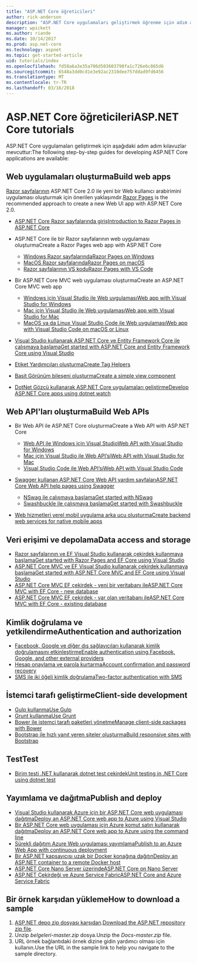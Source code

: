 ```yaml
---
title: "ASP.NET Core öğreticileri"
author: rick-anderson
description: "ASP.NET Core uygulamaları geliştirmek öğrenme için adım adım kılavuzlar listesi."
manager: wpickett
ms.author: riande
ms.date: 10/14/2017
ms.prod: asp.net-core
ms.technology: aspnet
ms.topic: get-started-article
uid: tutorials/index
ms.openlocfilehash: fd58a6a3e35a706d503603790fa1c726e6c865d6
ms.sourcegitcommit: 6548a3dd0cd1e3e92ac2310dee757ddad9fd6456
ms.translationtype: MT
ms.contentlocale: tr-TR
ms.lasthandoff: 03/16/2018
---
```

# <a name="aspnet-core-tutorials"></a><span data-ttu-id="8c9af-103">ASP.NET Core öğreticileri</span><span class="sxs-lookup"><span data-stu-id="8c9af-103">ASP.NET Core tutorials</span></span>

<span data-ttu-id="8c9af-104">ASP.NET Core uygulamaları geliştirmek için aşağıdaki adım adım kılavuzlar mevcuttur:</span><span class="sxs-lookup"><span data-stu-id="8c9af-104">The following step-by-step guides for developing ASP.NET Core applications are available:</span></span>

## <a name="build-web-apps"></a><span data-ttu-id="8c9af-105">Web uygulamaları oluşturma</span><span class="sxs-lookup"><span data-stu-id="8c9af-105">Build web apps</span></span>

<span data-ttu-id="8c9af-106">[Razor sayfalarının](xref:mvc/razor-pages/index) ASP.NET Core 2.0 ile yeni bir Web kullanıcı arabirimini uygulaması oluşturmak için önerilen yaklaşımdır.</span><span class="sxs-lookup"><span data-stu-id="8c9af-106">[Razor Pages](xref:mvc/razor-pages/index) is the recommended approach to create a new Web UI app with ASP.NET Core 2.0.</span></span>

* [<span data-ttu-id="8c9af-107">ASP.NET Core Razor sayfalarında giriş</span><span class="sxs-lookup"><span data-stu-id="8c9af-107">Introduction to Razor Pages in ASP.NET Core</span></span>](xref:mvc/razor-pages/index)
* <span data-ttu-id="8c9af-108">ASP.NET Core ile bir Razor sayfalarının web uygulaması oluşturma</span><span class="sxs-lookup"><span data-stu-id="8c9af-108">Create a Razor Pages web app with ASP.NET Core</span></span>

   * [<span data-ttu-id="8c9af-109">Windows Razor sayfalarında</span><span class="sxs-lookup"><span data-stu-id="8c9af-109">Razor Pages on Windows</span></span>](xref:tutorials/razor-pages/index)
   * [<span data-ttu-id="8c9af-110">MacOS Razor sayfalarında</span><span class="sxs-lookup"><span data-stu-id="8c9af-110">Razor Pages on macOS</span></span>](xref:tutorials/razor-pages-mac/index)
   * [<span data-ttu-id="8c9af-111">Razor sayfalarının VS kodu</span><span class="sxs-lookup"><span data-stu-id="8c9af-111">Razor Pages with VS Code</span></span>](xref:tutorials/razor-pages-vsc/index)  

* <span data-ttu-id="8c9af-112">Bir ASP.NET Core MVC web uygulaması oluşturma</span><span class="sxs-lookup"><span data-stu-id="8c9af-112">Create an ASP.NET Core MVC web app</span></span>

   * [<span data-ttu-id="8c9af-113">Windows için Visual Studio ile Web uygulaması</span><span class="sxs-lookup"><span data-stu-id="8c9af-113">Web app with Visual Studio for Windows</span></span>](first-mvc-app/index.md)
   * [<span data-ttu-id="8c9af-114">Mac için Visual Studio ile Web uygulaması</span><span class="sxs-lookup"><span data-stu-id="8c9af-114">Web app with Visual Studio for Mac</span></span>](first-mvc-app-mac/index.md)
   * [<span data-ttu-id="8c9af-115">MacOS ya da Linux Visual Studio Code ile Web uygulaması</span><span class="sxs-lookup"><span data-stu-id="8c9af-115">Web app with Visual Studio Code on macOS or Linux</span></span>](first-mvc-app-xplat/index.md)

* [<span data-ttu-id="8c9af-116">Visual Studio kullanarak ASP.NET Core ve Entity Framework Core ile çalışmaya başlama</span><span class="sxs-lookup"><span data-stu-id="8c9af-116">Get started with ASP.NET Core and Entity Framework Core using Visual Studio</span></span>](../data/ef-mvc/index.md)
* [<span data-ttu-id="8c9af-117">Etiket Yardımcıları oluşturma</span><span class="sxs-lookup"><span data-stu-id="8c9af-117">Create Tag Helpers</span></span>](../mvc/views/tag-helpers/authoring.md)
* [<span data-ttu-id="8c9af-118">Basit Görünüm bileşeni oluşturma</span><span class="sxs-lookup"><span data-stu-id="8c9af-118">Create a simple view component</span></span>](../mvc/views/view-components.md#walkthrough-creating-a-simple-view-component)
* [<span data-ttu-id="8c9af-119">DotNet Gözcü kullanarak ASP.NET Core uygulamaları geliştirme</span><span class="sxs-lookup"><span data-stu-id="8c9af-119">Develop ASP.NET Core apps using dotnet watch</span></span>](dotnet-watch.md)

## <a name="build-web-apis"></a><span data-ttu-id="8c9af-120">Web API'ları oluşturma</span><span class="sxs-lookup"><span data-stu-id="8c9af-120">Build Web APIs</span></span>
* <span data-ttu-id="8c9af-121">Bir Web API ile ASP.NET Core oluşturma</span><span class="sxs-lookup"><span data-stu-id="8c9af-121">Create a Web API with ASP.NET Core</span></span>

  * [<span data-ttu-id="8c9af-122">Web API ile Windows için Visual Studio</span><span class="sxs-lookup"><span data-stu-id="8c9af-122">Web API with Visual Studio for Windows</span></span>](first-web-api.md)
  * [<span data-ttu-id="8c9af-123">Mac için Visual Studio ile Web API’si</span><span class="sxs-lookup"><span data-stu-id="8c9af-123">Web API with Visual Studio for Mac</span></span>](xref:tutorials/first-web-api-mac)
  * [<span data-ttu-id="8c9af-124">Visual Studio Code ile Web API’si</span><span class="sxs-lookup"><span data-stu-id="8c9af-124">Web API with Visual Studio Code</span></span>](web-api-vsc.md)

* [<span data-ttu-id="8c9af-125">Swagger kullanan ASP.NET Core Web API yardım sayfaları</span><span class="sxs-lookup"><span data-stu-id="8c9af-125">ASP.NET Core Web API help pages using Swagger</span></span>](xref:tutorials/web-api-help-pages-using-swagger)
  * [<span data-ttu-id="8c9af-126">NSwag ile çalışmaya başlama</span><span class="sxs-lookup"><span data-stu-id="8c9af-126">Get started with NSwag</span></span>](xref:tutorials/get-started-with-nswag)
  * [<span data-ttu-id="8c9af-127">Swashbuckle ile çalışmaya başlama</span><span class="sxs-lookup"><span data-stu-id="8c9af-127">Get started with Swashbuckle</span></span>](xref:tutorials/get-started-with-swashbuckle)

* [<span data-ttu-id="8c9af-128">Web hizmetleri yerel mobil uygulama arka ucu oluşturma</span><span class="sxs-lookup"><span data-stu-id="8c9af-128">Create backend web services for native mobile apps</span></span>](../mobile/native-mobile-backend.md)

## <a name="data-access-and-storage"></a><span data-ttu-id="8c9af-129">Veri erişimi ve depolama</span><span class="sxs-lookup"><span data-stu-id="8c9af-129">Data access and storage</span></span>
* [<span data-ttu-id="8c9af-130">Razor sayfalarının ve EF Visual Studio kullanarak çekirdek kullanmaya başlama</span><span class="sxs-lookup"><span data-stu-id="8c9af-130">Get started with Razor Pages and EF Core using Visual Studio</span></span>](xref:data/ef-rp/intro)
* [<span data-ttu-id="8c9af-131">ASP.NET Core MVC ve EF Visual Studio kullanarak çekirdek kullanmaya başlama</span><span class="sxs-lookup"><span data-stu-id="8c9af-131">Get started with ASP.NET Core MVC and EF Core using Visual Studio</span></span>](../data/ef-mvc/index.md)
* [<span data-ttu-id="8c9af-132">ASP.NET Core MVC EF çekirdek - yeni bir veritabanı ile</span><span class="sxs-lookup"><span data-stu-id="8c9af-132">ASP.NET Core MVC with EF Core - new database</span></span>](https://docs.microsoft.com/ef/core/get-started/aspnetcore/new-db)
* [<span data-ttu-id="8c9af-133">ASP.NET Core MVC EF çekirdek - var olan veritabanı ile</span><span class="sxs-lookup"><span data-stu-id="8c9af-133">ASP.NET Core MVC with EF Core - existing database</span></span>](https://docs.microsoft.com/ef/core/get-started/aspnetcore/existing-db)

## <a name="authentication-and-authorization"></a><span data-ttu-id="8c9af-134">Kimlik doğrulama ve yetkilendirme</span><span class="sxs-lookup"><span data-stu-id="8c9af-134">Authentication and authorization</span></span>
* [<span data-ttu-id="8c9af-135">Facebook, Google ve diğer dış sağlayıcıları kullanarak kimlik doğrulamasını etkinleştirme</span><span class="sxs-lookup"><span data-stu-id="8c9af-135">Enable authentication using Facebook, Google, and other external providers</span></span>](../security/authentication/social/index.md)
* [<span data-ttu-id="8c9af-136">Hesap onaylama ve parola kurtarma</span><span class="sxs-lookup"><span data-stu-id="8c9af-136">Account confirmation and password recovery</span></span>](../security/authentication/accconfirm.md)
* [<span data-ttu-id="8c9af-137">SMS ile iki öğeli kimlik doğrulama</span><span class="sxs-lookup"><span data-stu-id="8c9af-137">Two-factor authentication with SMS</span></span>](../security/authentication/2fa.md)

## <a name="client-side-development"></a><span data-ttu-id="8c9af-138">İstemci tarafı geliştirme</span><span class="sxs-lookup"><span data-stu-id="8c9af-138">Client-side development</span></span>
* [<span data-ttu-id="8c9af-139">Gulp kullanma</span><span class="sxs-lookup"><span data-stu-id="8c9af-139">Use Gulp</span></span>](../client-side/using-gulp.md)
* [<span data-ttu-id="8c9af-140">Grunt kullanma</span><span class="sxs-lookup"><span data-stu-id="8c9af-140">Use Grunt</span></span>](../client-side/using-grunt.md)
* [<span data-ttu-id="8c9af-141">Bower ile istemci tarafı paketleri yönetme</span><span class="sxs-lookup"><span data-stu-id="8c9af-141">Manage client-side packages with Bower</span></span>](../client-side/bower.md)
* [<span data-ttu-id="8c9af-142">Bootstrap ile hızlı yanıt veren siteler oluşturma</span><span class="sxs-lookup"><span data-stu-id="8c9af-142">Build responsive sites with Bootstrap</span></span>](../client-side/bootstrap.md)

## <a name="test"></a><span data-ttu-id="8c9af-143">Test</span><span class="sxs-lookup"><span data-stu-id="8c9af-143">Test</span></span>
* [<span data-ttu-id="8c9af-144">Birim testi .NET kullanarak dotnet test çekirdek</span><span class="sxs-lookup"><span data-stu-id="8c9af-144">Unit testing in .NET Core using dotnet test</span></span>](https://docs.microsoft.com/dotnet/articles/core/testing/unit-testing-with-dotnet-test)

## <a name="publish-and-deploy"></a><span data-ttu-id="8c9af-145">Yayımlama ve dağıtma</span><span class="sxs-lookup"><span data-stu-id="8c9af-145">Publish and deploy</span></span>
* [<span data-ttu-id="8c9af-146">Visual Studio kullanarak Azure için bir ASP.NET Core web uygulaması dağıtma</span><span class="sxs-lookup"><span data-stu-id="8c9af-146">Deploy an ASP.NET Core web app to Azure using Visual Studio</span></span>](publish-to-azure-webapp-using-vs.md)
* [<span data-ttu-id="8c9af-147">Bir ASP.NET Core web uygulaması için Azure komut satırı kullanarak dağıtma</span><span class="sxs-lookup"><span data-stu-id="8c9af-147">Deploy an ASP.NET Core web app to Azure using the command line</span></span>](publish-to-azure-webapp-using-cli.md)
* [<span data-ttu-id="8c9af-148">Sürekli dağıtım Azure Web uygulaması yayımlama</span><span class="sxs-lookup"><span data-stu-id="8c9af-148">Publish to an Azure Web App with continuous deployment</span></span>](xref:host-and-deploy/azure-apps/azure-continuous-deployment)
* [<span data-ttu-id="8c9af-149">Bir ASP.NET kapsayıcısı uzak bir Docker konağına dağıtın</span><span class="sxs-lookup"><span data-stu-id="8c9af-149">Deploy an ASP.NET container to a remote Docker host</span></span>](https://docs.microsoft.com/azure/vs-azure-tools-docker-hosting-web-apps-in-docker)
* [<span data-ttu-id="8c9af-150">ASP.NET Core Nano Server üzerinde</span><span class="sxs-lookup"><span data-stu-id="8c9af-150">ASP.NET Core on Nano Server</span></span>](nano-server.md)
* [<span data-ttu-id="8c9af-151">ASP.NET Çekirdeği ve Azure Service Fabric</span><span class="sxs-lookup"><span data-stu-id="8c9af-151">ASP.NET Core and Azure Service Fabric</span></span>](https://docs.microsoft.com/azure/service-fabric/service-fabric-add-a-web-frontend)

<a name="download"></a> 
## <a name="how-to-download-a-sample"></a><span data-ttu-id="8c9af-152">Bir örnek karşıdan yükleme</span><span class="sxs-lookup"><span data-stu-id="8c9af-152">How to download a sample</span></span>
1. <span data-ttu-id="8c9af-153">[ASP.NET depo zip dosyası karşıdan](https://codeload.github.com/aspnet/Docs/zip/master).</span><span class="sxs-lookup"><span data-stu-id="8c9af-153">[Download the ASP.NET repository zip file](https://codeload.github.com/aspnet/Docs/zip/master).</span></span>
1. <span data-ttu-id="8c9af-154">Unzip *belgeleri-master.zip* dosya.</span><span class="sxs-lookup"><span data-stu-id="8c9af-154">Unzip the *Docs-master.zip* file.</span></span>
1. <span data-ttu-id="8c9af-155">URL örnek bağlantıdaki örnek dizine gidin yardımcı olması için kullanın.</span><span class="sxs-lookup"><span data-stu-id="8c9af-155">Use the URL in the sample link to help you navigate to the sample directory.</span></span> 
